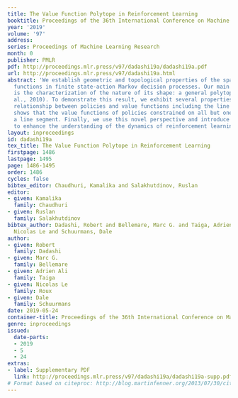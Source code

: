 ```yaml
---
title: The Value Function Polytope in Reinforcement Learning
booktitle: Proceedings of the 36th International Conference on Machine Learning
year: '2019'
volume: '97'
address: 
series: Proceedings of Machine Learning Research
month: 0
publisher: PMLR
pdf: http://proceedings.mlr.press/v97/dadashi19a/dadashi19a.pdf
url: http://proceedings.mlr.press/v97/dadashi19a.html
abstract: 'We establish geometric and topological properties of the space of value
  functions in finite state-action Markov decision processes. Our main contribution
  is the characterization of the nature of its shape: a general polytope (Aigner et
  al., 2010). To demonstrate this result, we exhibit several properties of the structural
  relationship between policies and value functions including the line theorem, which
  shows that the value functions of policies constrained on all but one state describe
  a line segment. Finally, we use this novel perspective and introduce visualizations
  to enhance the understanding of the dynamics of reinforcement learning algorithms.'
layout: inproceedings
id: dadashi19a
tex_title: The Value Function Polytope in Reinforcement Learning
firstpage: 1486
lastpage: 1495
page: 1486-1495
order: 1486
cycles: false
bibtex_editor: Chaudhuri, Kamalika and Salakhutdinov, Ruslan
editor:
- given: Kamalika
  family: Chaudhuri
- given: Ruslan
  family: Salakhutdinov
bibtex_author: Dadashi, Robert and Bellemare, Marc G. and Taiga, Adrien Ali and Roux,
  Nicolas Le and Schuurmans, Dale
author:
- given: Robert
  family: Dadashi
- given: Marc G.
  family: Bellemare
- given: Adrien Ali
  family: Taiga
- given: Nicolas Le
  family: Roux
- given: Dale
  family: Schuurmans
date: 2019-05-24
container-title: Proceedings of the 36th International Conference on Machine Learning
genre: inproceedings
issued:
  date-parts:
  - 2019
  - 5
  - 24
extras:
- label: Supplementary PDF
  link: http://proceedings.mlr.press/v97/dadashi19a/dadashi19a-supp.pdf
# Format based on citeproc: http://blog.martinfenner.org/2013/07/30/citeproc-yaml-for-bibliographies/
---
```

